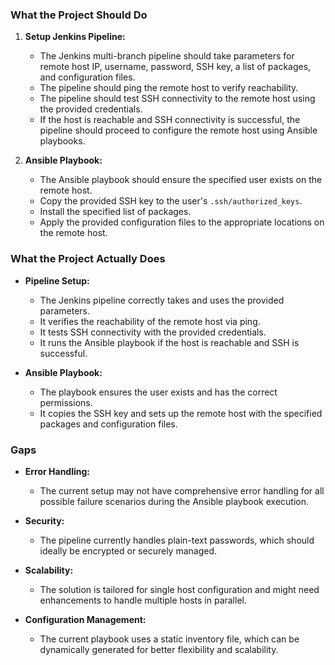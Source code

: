 ### What the Project Should Do

1. **Setup Jenkins Pipeline:**

   - The Jenkins multi-branch pipeline should take parameters for remote host IP, username, password, SSH key, a list of packages, and configuration files.
   - The pipeline should ping the remote host to verify reachability.
   - The pipeline should test SSH connectivity to the remote host using the provided credentials.
   - If the host is reachable and SSH connectivity is successful, the pipeline should proceed to configure the remote host using Ansible playbooks.

2. **Ansible Playbook:**
   - The Ansible playbook should ensure the specified user exists on the remote host.
   - Copy the provided SSH key to the user's `.ssh/authorized_keys`.
   - Install the specified list of packages.
   - Apply the provided configuration files to the appropriate locations on the remote host.

### What the Project Actually Does

- **Pipeline Setup:**

  - The Jenkins pipeline correctly takes and uses the provided parameters.
  - It verifies the reachability of the remote host via ping.
  - It tests SSH connectivity with the provided credentials.
  - It runs the Ansible playbook if the host is reachable and SSH is successful.

- **Ansible Playbook:**
  - The playbook ensures the user exists and has the correct permissions.
  - It copies the SSH key and sets up the remote host with the specified packages and configuration files.

### Gaps

- **Error Handling:**
  - The current setup may not have comprehensive error handling for all possible failure scenarios during the Ansible playbook execution.
- **Security:**
  - The pipeline currently handles plain-text passwords, which should ideally be encrypted or securely managed.
- **Scalability:**

  - The solution is tailored for single host configuration and might need enhancements to handle multiple hosts in parallel.

- **Configuration Management:**
  - The current playbook uses a static inventory file, which can be dynamically generated for better flexibility and scalability.
